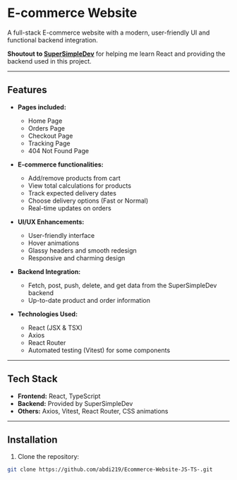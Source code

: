 # E-commerce Website

A full-stack E-commerce website with a modern, user-friendly UI and functional backend integration.  

**Shoutout to [SuperSimpleDev](https://github.com/supersimpledev)** for helping me learn React and providing the backend used in this project.

---

## Features

- **Pages included:**
  - Home Page
  - Orders Page
  - Checkout Page
  - Tracking Page
  - 404 Not Found Page

- **E-commerce functionalities:**
  - Add/remove products from cart
  - View total calculations for products
  - Track expected delivery dates
  - Choose delivery options (Fast or Normal)
  - Real-time updates on orders

- **UI/UX Enhancements:**
  - User-friendly interface
  - Hover animations
  - Glassy headers and smooth redesign
  - Responsive and charming design

- **Backend Integration:**
  - Fetch, post, push, delete, and get data from the SuperSimpleDev backend
  - Up-to-date product and order information

- **Technologies Used:**
  - React (JSX & TSX)
  - Axios
  - React Router
  - Automated testing (Vitest) for some components

---

## Tech Stack

- **Frontend:** React, TypeScript
- **Backend:** Provided by SuperSimpleDev
- **Others:** Axios, Vitest, React Router, CSS animations

---

## Installation

1. Clone the repository:

```bash
git clone https://github.com/abdi219/Ecommerce-Website-JS-TS-.git
